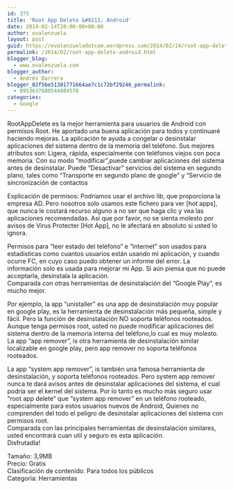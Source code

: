 ```yaml
---
id: 375
title: 'Root App Delete &#8211; Android'
date: 2014-02-14T20:00:00+00:00
author: ovalenzuela
layout: post
guid: https://ovalenzueladotcom.wordpress.com/2014/02/14/root-app-delete-android
permalink: /2014/02/root-app-delete-android.html
blogger_blog:
  - www.ovalenzuela.com
blogger_author:
  - Andrés Barrera
blogger_02f5be51301771664ae7c1c72bf29246_permalink:
  - 8953637680544984578
categories:
  - Google
---
```

RootAppDelete es la mejor herramienta para usuarios de Android con permisos Root. He aportado una buena aplicación para todos y continuaré haciendo mejoras. La aplicación te ayuda a congelar o desinstalar aplicaciones del sistema dentro de la memoria del teléfono. Sus mejores atributos son: Ligera, rápida, especialmente con teléfonos viejos con poca memoria. Con su modo &#8220;modificar&#8221;,puede cambiar aplicaciones del sistema antes de desinstalar. Puede &#8220;Desactivar&#8221; servicios del sistema en segundo plano, tales como &#8220;Transporte en segundo plano de google&#8221; y &#8220;Servicio de sincronización de contactos

Explicación de permisos: Podríamos usar el archivo lib, que proporciona la empresa AD. Pero nosotros solo usamos este fichero para ver [hot apps], que nunca le costará recurso alguno a no ser que haga clic y vea las aplicaciones recomendadas. Así que por favor, no se sienta molesto por avisos de Virus Protecter [Hot App], no le afectará en absoluto si usted lo ignora.

Permisos para &#8220;leer estado del teléfono&#8221; e &#8220;internet&#8221; son usados para estadisticas como cuantos usuarios están usando mi aplicación, y cuando ocurre FC, en cuyo caso puedo obtener un informe del error. La información solo es usada para mejorar mi App. Si aún piensa que no puede acceptarla, desinstala la aplicación.  
Comparada con otras herramientas de desinstalación del &#8220;Google Play&#8221;, es mucho mejor.

Por ejemplo, la app &#8220;unistaller&#8221; es una app de desinstalación muy popular en google play, es la herramienta de desinstalación más pequeña, simple y fácil. Pero la función de desinstalación NO soporta teléfonos rooteados. Aunque tenga permisos root, usted no puede modificar aplicaciones del sistema dentro de la memoria interna del teléfono,lo cual es muy molesto.  
La app &#8220;app remover&#8221;, is otra herramienta de desinstalación similar localizable en google play, pero app remover no soporta teléfonos rooteados.

La app &#8220;system app remover&#8221;, is también una famosa herramienta de desinstalación, y soporta teléfonos rooteados. Pero system app remover nunca te dará avisos antes de desinstalar aplicaciones del sistema, el cual podría ser el kernel del sistema. Por lo tanto es mucho más seguro usar &#8220;root app delete&#8221; que &#8220;system app remover&#8221; en un teléfono rooteado, especialmente para estos usuarios nuevos de Android, Quienes no comprenden del todo el peligro de desinstalar aplicaciones del sistema con permisos root.  
Comparada con las principales herramientas de desinstalación similares, usted encontrará cuan util y seguro es esta aplicación.  
Disfrutadla!

Tamaño: 3,9MB  
Precio: Gratis  
Clasificación de contenido: Para todos los públicos  
Categoría: Herramientas